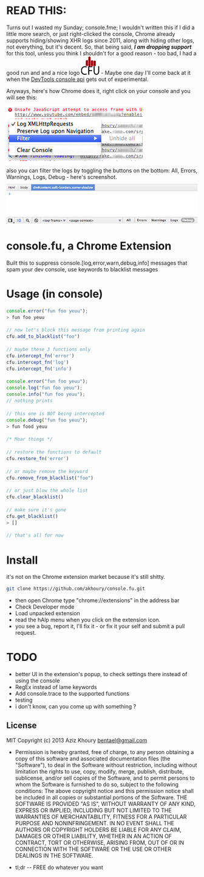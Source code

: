 READ THIS:
=========
Turns out I wasted my Sunday; console.fme; I wouldn't written this if I did a little more search, or just right-clicked the console,
Chrome already supports hiding/showing XHR logs since 2011, along with hiding other logs, not everything, but it's decent.
So, that being said, ***I am dropping support*** for this tool, unless you think I shouldn't for a good reason - too bad, I had a good run and
and a nice logo ![cfu logo](img/icon-48.png "fu") - Maybe one day I'll come back at it when the [DevTools console api](http://developer.chrome.com/extensions/experimental.devtools.console.html "DevTools console api") gets out of experimental.

Anyways, here's how Chrome does it, right click on your console and you will see this:

![Right-Click on console](img/shot.png "Chrome dev tool")

also you can filter the logs by toggling the buttons on the bottom: All, Errors, Warnings, Logs, Debug - here's screenshot.
![Log filter](img/shot2.png "logs filter")

console.fu, a Chrome Extension
==============================

Built this to suppress console.[log,error,warn,debug,info] messages that spam your dev console,
use keywords to blacklist messages

Usage (in console)
==================

```javascript
console.error("fun foo yeuu");
> fun foo yeuu

// now let's block this message from printing again
cfu.add_to_blacklist("foo")

// maybe these 3 functions only
cfu.intercept_fn('error')
cfu.intercept_fn('log')
cfu.intercept_fn('info')

console.error("fun foo yeuu");
console.log("fun foo yeuu");
console.info("fun foo yeuu");
// nothing prints

// this one is NOT being intercepted
console.debug("fun foo yeuu");
> fun food yeuu

/* Moar things */

// restore the functions to default
cfu.restore_fn('error')

// or maybe remove the keyword
cfu.remove_from_blacklist("foo")

// or just blow the whole list
cfu.clear_blacklist()

// make sure it's gone
cfu.get_blacklist()
> []

// that's all for now

```

Install
=======
it's not on the Chrome extension market because it's still shitty.


```sh
git clone https://github.com/akhoury/console.fu.git
```
* then open Chrome type "chrome://extensions" in the address bar
* Check Developer mode
* Load unpacked extension
* read the hAlp menu when you click on the extension icon.
* you see a bug, report it, I'll fix it - or fix it your self and submit a pull request.


TODO
====
* better UI in the extension's popup, to check settings there instead of using the console
* RegEx instead of lame keywords
* Add console.trace to the supported functions
* testing
* i don't know, can you come up with something ?

License
-

MIT
Copyright (c) 2013 Aziz Khoury <bentael@gmail.com>
* Permission is hereby granted, free of charge, to any person obtaining a copy of this software and associated documentation files (the "Software"), to deal in the Software without restriction, including without limitation the rights to use, copy, modify, merge, publish, distribute, sublicense, and/or sell copies of the Software, and to permit persons to whom the Software is furnished to do so, subject to the following conditions:
The above copyright notice and this permission notice shall be included in all copies or substantial portions of the Software.
THE SOFTWARE IS PROVIDED "AS IS", WITHOUT WARRANTY OF ANY KIND, EXPRESS OR IMPLIED, INCLUDING BUT NOT LIMITED TO THE WARRANTIES OF MERCHANTABILITY, FITNESS FOR A PARTICULAR PURPOSE AND NONINFRINGEMENT. IN NO EVENT SHALL THE AUTHORS OR COPYRIGHT HOLDERS BE LIABLE FOR ANY CLAIM, DAMAGES OR OTHER LIABILITY, WHETHER IN AN ACTION OF CONTRACT, TORT OR OTHERWISE, ARISING FROM, OUT OF OR IN CONNECTION WITH THE SOFTWARE OR THE USE OR OTHER DEALINGS IN THE SOFTWARE.

* tl;dr -- FREE do whatever you want

  [Aziz khoury]: bentael@gmail.com


